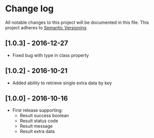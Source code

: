 # Change log

All notable changes to this project will be documented in this file.
This project adheres to [Semantic Versioning](http://semver.org/).

## [1.0.3] - 2016-12-27

* Fixed bug with type in class property

## [1.0.2] - 2016-10-21

* Added ability to retrieve single extra data by key

## [1.0.0] - 2016-10-16

* First release supporting:
    * Result success boolean
    * Result status code
    * Result message
    * Result extra data
